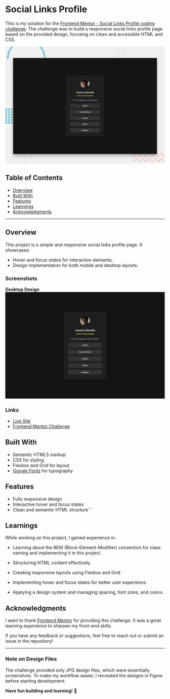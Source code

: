 # Social Links Profile

This is my solution for the [Frontend Mentor - Social Links Profile coding challenge](https://www.frontendmentor.io). The challenge was to build a responsive social links profile page based on the provided design, focusing on clean and accessible HTML and CSS.

![Project Preview](./preview.jpg)

## Table of Contents

- [Overview](#overview)
- [Built With](#built-with)
- [Features](#features)
- [Learnings](#learnings)
- [Acknowledgments](#acknowledgments)

---

## Overview

This project is a simple and responsive social links profile page. It showcases:

- Hover and focus states for interactive elements.
- Design implementation for both mobile and desktop layouts.

### Screenshots

**Desktop Design**
![Desktop Screenshot](./design/destkop-design.jpg)

### Links

- [Live Site](https://amallal2004.github.io/Social-links-profile-card/) 
- [Frontend Mentor Challenge](https://www.frontendmentor.io/challenges/social-links-profile)

## Built With

- Semantic HTML5 markup
- CSS for styling
- Flexbox and Grid for layout
- [Google Fonts](https://fonts.google.com/) for typography

## Features

- Fully responsive design
- Interactive hover and focus states
- Clean and semantic HTML structure```

## Learnings

While working on this project, I gained experience in:

- Learning about the BEM (Block-Element-Modifier) convention for class naming and implementing it in this project.

- Structuring HTML content effectively.
- Creating responsive layouts using Flexbox and Grid.
- Implementing hover and focus states for better user experience.
- Applying a design system and managing spacing, font sizes, and colors.

## Acknowledgments

I want to thank [Frontend Mentor](https://www.frontendmentor.io) for providing this challenge. It was a great learning experience to sharpen my front-end skills.

If you have any feedback or suggestions, feel free to reach out or submit an issue in the repository!

---

### Note on Design Files

The challenge provided only JPG design files, which were essentially screenshots. To make my workflow easier, I recreated the designs in Figma before starting development.

**Have fun building and learning!** 🚀

